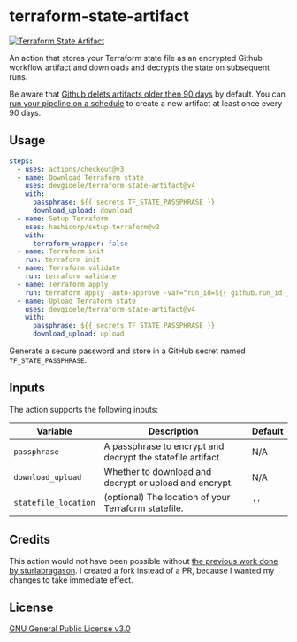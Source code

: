 # terraform-state-artifact

[![Terraform State Artifact](https://github.com/devgioele/terraform-state-artifact/actions/workflows/integration.yml/badge.svg)](https://github.com/devgioele/terraform-state-artifact/actions/workflows/integration.yml)

An action that stores your Terraform state file as an encrypted Github workflow artifact and downloads and decrypts the state on subsequent runs.

Be aware that [Github delets artifacts older then 90 days](https://docs.github.com/en/organizations/managing-organization-settings/configuring-the-retention-period-for-github-actions-artifacts-and-logs-in-your-organization) by default. You can [run your pipeline on a schedule](https://docs.github.com/en/actions/learn-github-actions/events-that-trigger-workflows#scheduled-events) to create a new artifact at least once every 90 days.

## Usage

```yaml
steps:
  - uses: actions/checkout@v3
  - name: Download Terraform state
    uses: devgioele/terraform-state-artifact@v4
    with:
      passphrase: ${{ secrets.TF_STATE_PASSPHRASE }}
      download_upload: download
  - name: Setup Terraform
    uses: hashicorp/setup-terraform@v2
    with:
      terraform_wrapper: false
  - name: Terraform init
    run: terraform init
  - name: Terraform validate
    run: terraform validate
  - name: Terraform apply
    run: terraform apply -auto-approve -var="run_id=${{ github.run_id }}"
  - name: Upload Terraform state
    uses: devgioele/terraform-state-artifact@v4
    with:
      passphrase: ${{ secrets.TF_STATE_PASSPHRASE }}
      download_upload: upload
```

Generate a secure password and store in a GitHub secret named `TF_STATE_PASSPHRASE`.

## Inputs

The action supports the following inputs:

| Variable        | Description                                                                                                                             | Default |
|-----------------|-----------------------------------------------------------------------------------------------------------------------------------------|---------|
| `passphrase` | A passphrase to encrypt and decrypt the statefile artifact.                       | N/A |
| `download_upload`         | Whether to download and decrypt or upload and encrypt.               | N/A |
| `statefile_location`         | (optional) The location of your Terraform statefile.              | `''` |

## Credits

This action would not have been possible without [the previous work done by sturlabragason](https://github.com/sturlabragason/terraform_state_artifact). I created a fork instead of a PR, because I wanted my changes to take immediate effect.

## License

[GNU General Public License v3.0](https://github.com/devgioele/terraform-state-artifact/blob/main/LICENSE)
